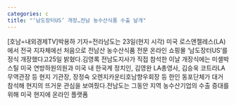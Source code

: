 ```yaml
---
categories: c
title: "‘남도장터US’ 개장…전남 농수산식품 수출 날개"
---
```

[호남=내외경제TV]박용하 기자=전라남도는 23일(현지 시각) 미국 로스앤젤레스(LA)에서 전국 지자체에선 처음으로 전남산 농수산식품 전문 온라인 쇼핑몰 ‘남도장터US’를 정식 개장했다고25일 밝혔다.김영록 전남도지사가 직접 참석한 이날 개장식에는 미셸박스틸 미국 연방하원의원과 미국 내 한국계 정치인, 김영완 LA총영사, 김승욱 코트라LA무역관장 등 현지 기관장, 장정숙 오렌지카운티호남향우회장 등 한인 동포단체가 대거 참석해 현지의 뜨거운 관심을 보여줬다.전남도는 그동안 지역 농수산기업의 수출 증대를 위해 미국 현지에 온라인 플랫폼